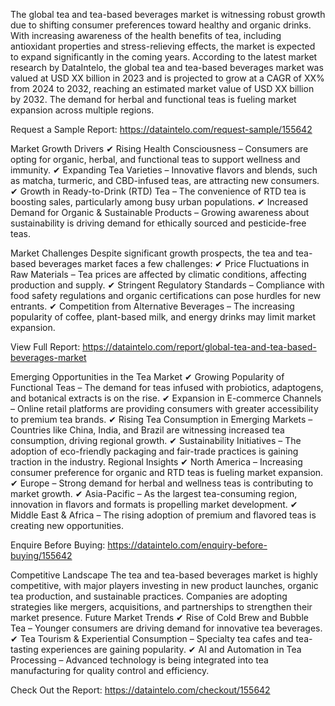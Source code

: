 The global tea and tea-based beverages market is witnessing robust growth due to shifting consumer preferences toward healthy and organic drinks. With increasing awareness of the health benefits of tea, including antioxidant properties and stress-relieving effects, the market is expected to expand significantly in the coming years.
According to the latest market research by DataIntelo, the global tea and tea-based beverages market was valued at USD XX billion in 2023 and is projected to grow at a CAGR of XX% from 2024 to 2032, reaching an estimated market value of USD XX billion by 2032. The demand for herbal and functional teas is fueling market expansion across multiple regions.

Request a Sample Report: https://dataintelo.com/request-sample/155642

Market Growth Drivers
✔ Rising Health Consciousness – Consumers are opting for organic, herbal, and functional teas to support wellness and immunity. ✔ Expanding Tea Varieties – Innovative flavors and blends, such as matcha, turmeric, and CBD-infused teas, are attracting new consumers. ✔ Growth in Ready-to-Drink (RTD) Tea – The convenience of RTD tea is boosting sales, particularly among busy urban populations. ✔ Increased Demand for Organic & Sustainable Products – Growing awareness about sustainability is driving demand for ethically sourced and pesticide-free teas.

Market Challenges
Despite significant growth prospects, the tea and tea-based beverages market faces a few challenges:
✔ Price Fluctuations in Raw Materials – Tea prices are affected by climatic conditions, affecting production and supply. ✔ Stringent Regulatory Standards – Compliance with food safety regulations and organic certifications can pose hurdles for new entrants. ✔ Competition from Alternative Beverages – The increasing popularity of coffee, plant-based milk, and energy drinks may limit market expansion.

View Full Report: https://dataintelo.com/report/global-tea-and-tea-based-beverages-market

Emerging Opportunities in the Tea Market
✔ Growing Popularity of Functional Teas – The demand for teas infused with probiotics, adaptogens, and botanical extracts is on the rise. ✔ Expansion in E-commerce Channels – Online retail platforms are providing consumers with greater accessibility to premium tea brands. ✔ Rising Tea Consumption in Emerging Markets – Countries like China, India, and Brazil are witnessing increased tea consumption, driving regional growth. ✔ Sustainability Initiatives – The adoption of eco-friendly packaging and fair-trade practices is gaining traction in the industry.
Regional Insights
✔ North America – Increasing consumer preference for organic and RTD teas is fueling market expansion. ✔ Europe – Strong demand for herbal and wellness teas is contributing to market growth. ✔ Asia-Pacific – As the largest tea-consuming region, innovation in flavors and formats is propelling market development. ✔ Middle East & Africa – The rising adoption of premium and flavored teas is creating new opportunities.

Enquire Before Buying: https://dataintelo.com/enquiry-before-buying/155642

Competitive Landscape
The tea and tea-based beverages market is highly competitive, with major players investing in new product launches, organic tea production, and sustainable practices. Companies are adopting strategies like mergers, acquisitions, and partnerships to strengthen their market presence.
Future Market Trends
✔ Rise of Cold Brew and Bubble Tea – Younger consumers are driving demand for innovative tea beverages. ✔ Tea Tourism & Experiential Consumption – Specialty tea cafes and tea-tasting experiences are gaining popularity. ✔ AI and Automation in Tea Processing – Advanced technology is being integrated into tea manufacturing for quality control and efficiency.

Check Out the Report: https://dataintelo.com/checkout/155642

